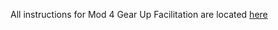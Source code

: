 All instructions for Mod 4 Gear Up Facilitation are located [here](https://docs.google.com/document/d/1AFFSqbOpmLlvrX7FRz1otIWWVUdlvVSFTwv-e_gT61g/edit)

